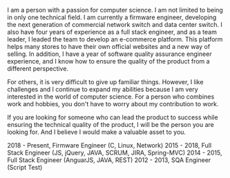 I am a person with a passion for computer science. I am not limited to being in only one technical field. I am currently a firmware engineer, developing the next generation of commercial network switch and data center switch. I also have four years of experience as a full stack engineer, and as a team leader, I leaded the team to develop an e-commerce platform. This platform helps many stores to have their own official websites and a new way of selling. In addition, I have a year of software quality assurance engineer experience, and I know how to ensure the quality of the product from a different perspective.

For others, it is very difficult to give up familiar things. However, I like challenges and I continue to expand my abilities because I am very interested in the world of computer science. For a person who combines work and hobbies, you don't have to worry about my contribution to work.

If you are looking for someone who can lead the product to success while ensuring the technical quality of the product, I will be the person you are looking for. And I believe I would make a valuable asset to you.

2018 - Present, Firmware Engineer (C, Linux, Network)
2015 - 2018, Full Stack Engineer (JS, jQuery, JAVA, SCRUM, JIRA, Spring-MVC)
2014 - 2015, Full Stack Engineer (AnguarJS, JAVA, REST)
2012 - 2013, SQA Engineer (Script Test)

<!---
williamhsucs/williamhsucs is a ✨ special ✨ repository because its `README.md` (this file) appears on your GitHub profile.
You can click the Preview link to take a look at your changes.
--->
